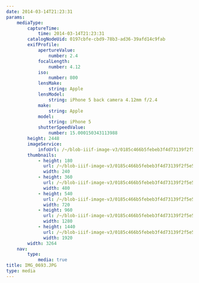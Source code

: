```yaml
---
date: 2014-03-14T21:23:31
params:
    mediaType:
        captureTime:
            time: 2014-03-14T21:23:31
        catalogNodeUid: 0197cbfe-cbd9-78b3-ad36-39afd14c9fab
        exifProfile:
            apertureValue:
                number: 2.4
            focalLength:
                number: 4.12
            iso:
                number: 800
            lensMake:
                string: Apple
            lensModel:
                string: iPhone 5 back camera 4.12mm f/2.4
            make:
                string: Apple
            model:
                string: iPhone 5
            shutterSpeedValue:
                number: 15.000150343113988
        height: 2448
        imageService:
            infoUrl: /~/blob-iiif-image-v3/0185c466b5febeb3f4d73139f2f5e5b13bd1b13c7df229c6a17b4f23cd576117/info.json
        thumbnails:
            - height: 180
              url: /~/blob-iiif-image-v3/0185c466b5febeb3f4d73139f2f5e5b13bd1b13c7df229c6a17b4f23cd576117/full/240%2C180/0/default.jpg
              width: 240
            - height: 360
              url: /~/blob-iiif-image-v3/0185c466b5febeb3f4d73139f2f5e5b13bd1b13c7df229c6a17b4f23cd576117/full/480%2C360/0/default.jpg
              width: 480
            - height: 540
              url: /~/blob-iiif-image-v3/0185c466b5febeb3f4d73139f2f5e5b13bd1b13c7df229c6a17b4f23cd576117/full/720%2C540/0/default.jpg
              width: 720
            - height: 960
              url: /~/blob-iiif-image-v3/0185c466b5febeb3f4d73139f2f5e5b13bd1b13c7df229c6a17b4f23cd576117/full/1280%2C960/0/default.jpg
              width: 1280
            - height: 1440
              url: /~/blob-iiif-image-v3/0185c466b5febeb3f4d73139f2f5e5b13bd1b13c7df229c6a17b4f23cd576117/full/1920%2C1440/0/default.jpg
              width: 1920
        width: 3264
    nav:
        type:
            media: true
title: IMG_0693.JPG
type: media
---
```

